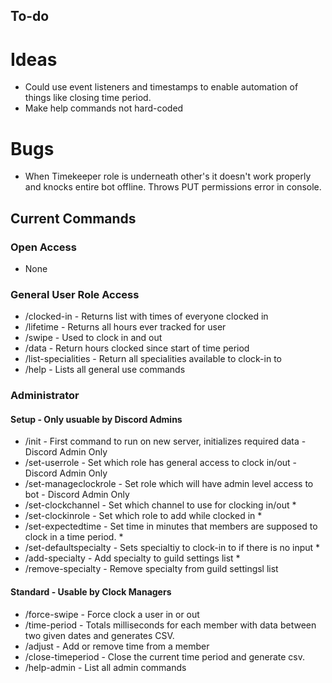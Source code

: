 
## To-do

# Ideas
- Could use event listeners and timestamps to enable automation of things like closing time period.
- Make help commands not hard-coded

# Bugs
- When Timekeeper role is underneath other's it doesn't work properly and knocks entire bot offline. Throws PUT permissions error in console.

## Current Commands
### Open Access
- None

### General User Role Access
- /clocked-in - Returns list with times of everyone clocked in
- /lifetime - Returns all hours ever tracked for user
- /swipe - Used to clock in and out
- /data - Return hours clocked since start of time period
- /list-specialities - Return all specialities available to clock-in to
- /help - Lists all general use commands

### Administrator
#### Setup - Only usuable by Discord Admins
- /init - First command to run on new server, initializes required data     - Discord Admin Only
- /set-userrole - Set which role has general access to clock in/out         - Discord Admin Only
- /set-manageclockrole - Set role which will have admin level access to bot - Discord Admin Only
- /set-clockchannel - Set which channel to use for clocking in/out *
- /set-clockinrole - Set which role to add while clocked in *
- /set-expectedtime - Set time in minutes that members are supposed to clock in a time period. *
- /set-defaultspecialty - Sets specialtiy to clock-in to if there is no input *
- /add-specialty - Add specialty to guild settings list *
- /remove-specialty - Remove specialty from guild settingsl list
#### Standard - Usable by Clock Managers
- /force-swipe - Force clock a user in or out
- /time-period - Totals milliseconds for each member with data between two given dates and generates CSV.
- /adjust - Add or remove time from a member
- /close-timeperiod - Close the current time period and generate csv.
- /help-admin - List all admin commands